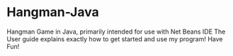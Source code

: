 # Hangman-Java
Hangman Game in Java, primarily intended for use with Net Beans IDE
The User guide explains exactly how to get started and use my program!
Have Fun!

